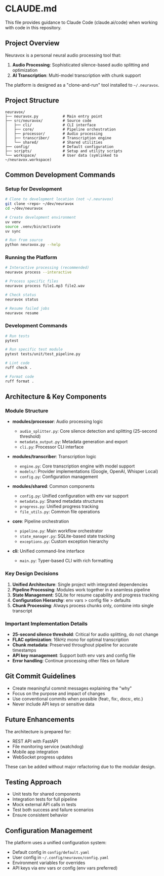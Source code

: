 # CLAUDE.md

This file provides guidance to Claude Code (claude.ai/code) when working with code in this repository.

## Project Overview

Neuravox is a personal neural audio processing tool that:
1. **Audio Processing**: Sophisticated silence-based audio splitting and optimization
2. **AI Transcription**: Multi-model transcription with chunk support

The platform is designed as a "clone-and-run" tool installed to `~/.neuravox`.

## Project Structure

```
neuravox/
├── neuravox.py           # Main entry point
├── src/neuravox/         # Source code
│   ├── cli/              # CLI interface
│   ├── core/             # Pipeline orchestration
│   ├── processor/        # Audio processing
│   ├── transcriber/      # Transcription engine
│   └── shared/           # Shared utilities
├── config/               # Default configuration
├── scripts/              # Setup and utility scripts
└── workspace/            # User data (symlinked to ~/neuravox.workspace)
```

## Common Development Commands

### Setup for Development
```bash
# Clone to development location (not ~/.neuravox)
git clone <repo> ~/dev/neuravox
cd ~/dev/neuravox

# Create development environment
uv venv
source .venv/bin/activate
uv sync

# Run from source
python neuravox.py --help
```

### Running the Platform
```bash
# Interactive processing (recommended)
neuravox process --interactive

# Process specific files
neuravox process file1.mp3 file2.wav

# Check status
neuravox status

# Resume failed jobs
neuravox resume
```

### Development Commands
```bash
# Run tests
pytest

# Run specific test module
pytest tests/unit/test_pipeline.py

# Lint code
ruff check .

# Format code
ruff format .
```

## Architecture & Key Components

### Module Structure
- **modules/processor**: Audio processing logic
  - `audio_splitter.py`: Core silence detection and splitting (25-second threshold)
  - `metadata_output.py`: Metadata generation and export
  - `cli.py`: Processor CLI interface

- **modules/transcriber**: Transcription logic  
  - `engine.py`: Core transcription engine with model support
  - `models/`: Provider implementations (Google, OpenAI, Whisper Local)
  - `config.py`: Configuration management

- **modules/shared**: Common components
  - `config.py`: Unified configuration with env var support
  - `metadata.py`: Shared metadata structures
  - `progress.py`: Unified progress tracking
  - `file_utils.py`: Common file operations

- **core**: Pipeline orchestration
  - `pipeline.py`: Main workflow orchestrator
  - `state_manager.py`: SQLite-based state tracking
  - `exceptions.py`: Custom exception hierarchy

- **cli**: Unified command-line interface
  - `main.py`: Typer-based CLI with rich formatting

### Key Design Decisions

1. **Unified Architecture**: Single project with integrated dependencies
2. **Pipeline Processing**: Modules work together in a seamless pipeline
3. **State Management**: SQLite for resume capability and progress tracking
4. **Configuration Hierarchy**: env vars > config file > defaults
5. **Chunk Processing**: Always process chunks only, combine into single transcript

### Important Implementation Details

- **25-second silence threshold**: Critical for audio splitting, do not change
- **FLAC optimization**: 16kHz mono for optimal transcription
- **Chunk metadata**: Preserved throughout pipeline for accurate timestamps
- **API key management**: Support both env vars and config file
- **Error handling**: Continue processing other files on failure

## Git Commit Guidelines

- Create meaningful commit messages explaining the "why"
- Focus on the purpose and impact of changes
- Use conventional commits when possible (feat:, fix:, docs:, etc.)
- Never include API keys or sensitive data

## Future Enhancements

The architecture is prepared for:
- REST API with FastAPI
- File monitoring service (watchdog)
- Mobile app integration
- WebSocket progress updates

These can be added without major refactoring due to the modular design.

## Testing Approach

- Unit tests for shared components
- Integration tests for full pipeline
- Mock external API calls in tests
- Test both success and failure scenarios
- Ensure consistent behavior

## Configuration Management

The platform uses a unified configuration system:
- Default config in `config/default.yaml`
- User config in `~/.config/neuravox/config.yaml`
- Environment variables for overrides
- API keys via env vars or config (env vars preferred)